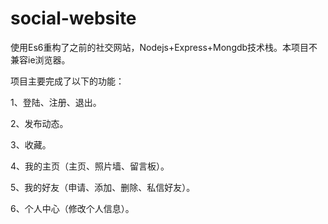 # social-website
使用Es6重构了之前的社交网站，Nodejs+Express+Mongdb技术栈。本项目不兼容ie浏览器。

项目主要完成了以下的功能：

1、登陆、注册、退出。

2、发布动态。

3、收藏。

4、我的主页（主页、照片墙、留言板）。

5、我的好友（申请、添加、删除、私信好友）。

6、个人中心（修改个人信息）。
